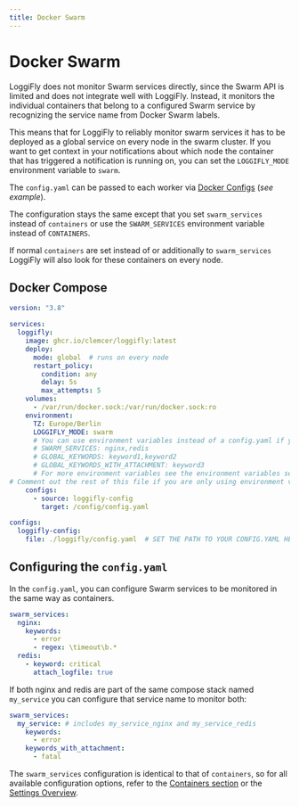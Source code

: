 ```yaml
---
title: Docker Swarm
---
```


# Docker Swarm

LoggiFly does not monitor Swarm services directly, since the Swarm API is limited and does not integrate well with LoggiFly. Instead, it monitors the individual containers that belong to a configured Swarm service by recognizing the service name from Docker Swarm labels.

This means that for LoggiFly to reliably monitor swarm services it has to be deployed as a global service on every node in the swarm cluster.
If you want to get context in your notifications about which node the container that has triggered a notification is running on, you can set the `LOGGIFLY_MODE` environment variable to `swarm`.

The `config.yaml` can be passed to each worker via [Docker Configs](https://docs.docker.com/reference/cli/docker/config/) (_see example_).

The configuration stays the same except that you set `swarm_services` instead of `containers` or use the `SWARM_SERVICES` environment variable instead of `CONTAINERS`.

If normal `containers` are set instead of or additionally to `swarm_services` LoggiFly will also look for these containers on every node.

## Docker Compose

```yaml
version: "3.8"

services:
  loggifly:
    image: ghcr.io/clemcer/loggifly:latest
    deploy:
      mode: global  # runs on every node
      restart_policy:
        condition: any
        delay: 5s
        max_attempts: 5
    volumes:
      - /var/run/docker.sock:/var/run/docker.sock:ro 
    environment:
      TZ: Europe/Berlin
      LOGGIFLY_MODE: swarm
      # You can use environment variables instead of a config.yaml if you want
      # SWARM_SERVICES: nginx,redis
      # GLOBAL_KEYWORDS: keyword1,keyword2
      # GLOBAL_KEYWORDS_WITH_ATTACHMENT: keyword3
      # For more environment variables see the environment variables section in the docs 
# Comment out the rest of this file if you are only using environment variables
    configs:
      - source: loggifly-config
        target: /config/config.yaml  

configs:
  loggifly-config:
    file: ./loggifly/config.yaml  # SET THE PATH TO YOUR CONFIG.YAML HERE

```

## Configuring the `config.yaml`


In the `config.yaml`, you can configure Swarm services to be monitored in the same way as containers.

```yaml
swarm_services:
  nginx:
    keywords:
      - error
      - regex: \timeout\b.* 
  redis:
    - keyword: critical
      attach_logfile: true
```

If both nginx and redis are part of the same compose stack named `my_service` you can configure that service name to monitor both:
```yaml
swarm_services:
  my_service: # includes my_service_nginx and my_service_redis
    keywords:
      - error
    keywords_with_attachment:
      - fatal
```

The `swarm_services` configuration is identical to that of `containers`, so for all available configuration options, refer to the [Containers section](./config_sections/containers) or the [Settings Overview](./settings-overview). 


